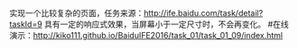 实现一个比较复杂的页面，任务来源：http://ife.baidu.com/task/detail?taskId=9
 具有一定的响应式效果，当屏幕小于一定尺寸时，不会再变化。
 #在线演示：http://kiko111.github.io/BaiduIFE2016/task_01/task_01_09/index.html
